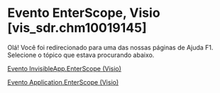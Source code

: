 
# Evento EnterScope, Visio [vis_sdr.chm10019145]

Olá! Você foi redirecionado para uma das nossas páginas de Ajuda F1. Selecione o tópico que estava procurando abaixo.

[Evento InvisibleApp.EnterScope (Visio)](http://msdn.microsoft.com/library/51754dcb-fdad-ce88-eec7-d66a9c27813b%28Office.15%29.aspx)

[Evento Application.EnterScope (Visio)](http://msdn.microsoft.com/library/f7935021-2458-cc8e-dd25-d8d2eb16fa6d%28Office.15%29.aspx)

